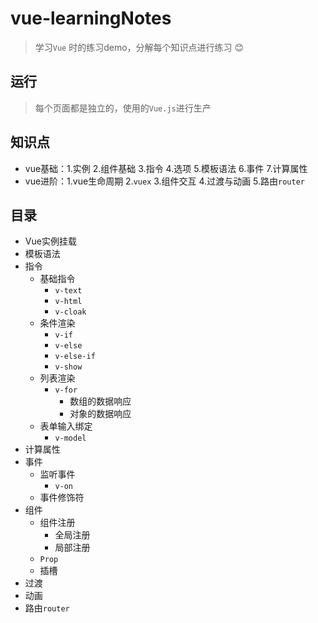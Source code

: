 # vue-learningNotes
> 学习`Vue` 时的练习demo，分解每个知识点进行练习 :blush:
## 运行
> 每个页面都是独立的，使用的`Vue.js`进行生产
## 知识点
* vue基础：1.实例 2.组件基础 3.指令 4.选项 5.模板语法 6.事件 7.计算属性
* vue进阶：1.vue生命周期 2.`vuex` 3.组件交互 4.过渡与动画 5.路由`router` 
## 目录
* Vue实例挂载
* 模板语法
* 指令
  * 基础指令
    * `v-text`
    * `v-html`
    * `v-cloak`
  * 条件渲染
    * `v-if`
    * `v-else`
    * `v-else-if`
    * `v-show`
  * 列表渲染
    * `v-for`
      * 数组的数据响应
      * 对象的数据响应
  * 表单输入绑定
    * `v-model`
* 计算属性
* 事件
  * 监听事件
    * `v-on`
  * 事件修饰符
* 组件
  * 组件注册
    * 全局注册
    * 局部注册
  * `Prop`
  * 插槽
* 过渡
* 动画
* 路由`router`

  
